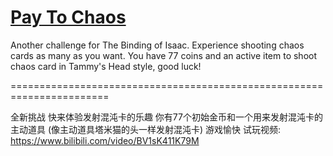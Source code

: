 # [Pay To Chaos](https://steamcommunity.com/sharedfiles/filedetails/?id=2213949634)
Another challenge for The Binding of Isaac.
Experience shooting chaos cards as many as you want.
You have 77 coins and an active item to shoot chaos card in Tammy's Head style, good luck!

=======================================================================

全新挑战
快来体验发射混沌卡的乐趣
你有77个初始金币和一个用来发射混沌卡的主动道具 (像主动道具塔米猫的头一样发射混沌卡)
游戏愉快
试玩视频: https://www.bilibili.com/video/BV1sK411K79M
